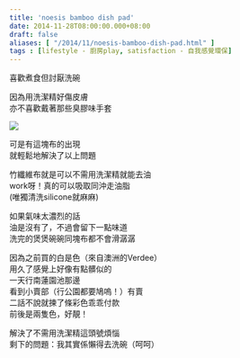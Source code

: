 ```yaml
---
title: 'noesis bamboo dish pad'
date: 2014-11-28T08:00:00.000+08:00
draft: false
aliases: [ "/2014/11/noesis-bamboo-dish-pad.html" ]
tags : [lifestyle - 廚房play, satisfaction - 自我感覺環保]
---
```


喜歡煮食但討厭洗碗  

因為用洗潔精好傷皮膚  
亦不喜歡戴著那些臭膠味手套  
  

![](/images/noesis.jpg)

可是有這塊布的出現  
就輕鬆地解決了以上問題  
  
竹纖維布就是可以不需用洗潔精就能去油  
work呀！真的可以吸取同沖走油脂  
(唯獨清洗silicone就麻麻)  
  
如果氣味太濃烈的話  
油是沒有了，不過會留下一點味道  
洗完的煲煲碗碗同塊布都不會滑潺潺  
  
因為之前買的白是色（來自澳洲的Verdee）  
用久了感覺上好像有點髒似的  
一天行南蓮園池那邊  
看到小賣部（行公園都要鳩嗚！）有賣  
二話不說就揀了條彩色乖乖付款  
前後是兩隻色，好靚！  
  
解決了不需用洗潔精這頭號煩惱  
剩下的問題：我其實係懶得去洗碗（呵呵）
